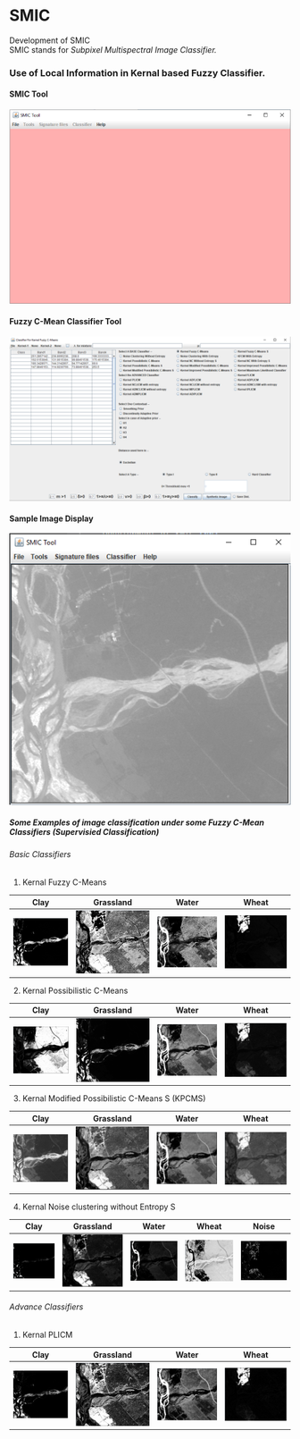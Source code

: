 # SMIC
Development of SMIC <br>
SMIC stands for <em>Subpixel Multispectral Image Classifier.</em>

### Use of Local Information in Kernal based Fuzzy Classifier.

#### SMIC Tool
![SMIC Tool](images/2018/12/smic-tool.png)

#### Fuzzy C-Mean Classifier Tool
![c-meanclassifier](images/2018/12/c-meanclassifier.png)

#### Sample Image Display
![SampleIamge](images/2018/12/sampleimage.png)

##### Some Examples of image classification under some Fuzzy C-Mean Classifiers (Supervisied Classification)
###### Basic Classifiers
1. Kernal Fuzzy C-Means

|Clay| Grassland | Water | Wheat |
|:-------------------------:|:-------------------------:|:-------------------------:|:-------------------------:|
|![clayfcm](images/2018/12/clayfcm.png)   | ![grasslandfcm](images/2018/12/grasslandfcm.png)  | ![waterfcm](images/2018/12/waterfcm.png)  | ![wheatfcm](images/2018/12/wheatfcm.png)  |

2. Kernal Possibilistic C-Means

|Clay| Grassland | Water | Wheat |
|:-------------------------:|:-------------------------:|:-------------------------:|:-------------------------:|
| ![clayKPCM](images/2018/12/claykpcm.png)  | ![waterKPCM](images/2018/12/waterkpcm.png)   | ![grasslandKPCM](images/2018/12/grasslandkpcm.png)  | ![wheatKPCM](images/2018/12/wheatkpcm.png) |

3. Kernal Modified Possibilistic C-Means S (KPCMS)

|Clay| Grassland | Water | Wheat |
|:-------------------------:|:-------------------------:|:-------------------------:|:-------------------------:|
| ![ClayKMPCMS](images/2018/12/claykmpcms.png) |![grasslandKPCMS](images/2018/12/grasslandkpcms.png)|![waterKMPCMS](images/2018/12/waterkmpcms.png)|![wheatKPCMS](images/2018/12/wheatkpcms.png)|

4. Kernal Noise clustering without Entropy S

|Clay| Grassland | Water | Wheat | Noise |
|:-------------------------:|:-------------------------:|:-------------------------:|:-------------------------:|:-------------------------:|
|![clayKNCWOES](images/2018/12/claykncwoes.png)|![garsslandKNCWOES](images/2018/12/garsslandkncwoes.png)    | ![waterKNCWOES](images/2018/12/waterkncwoes.png)   | ![WheatKNCWOES](images/2018/12/wheatkncwoes.png)  | ![noiseKNCWOES](images/2018/12/noisekncwoes.png)|

###### Advance Classifiers
1. Kernal PLICM

|Clay| Grassland | Water | Wheat |
|:-------------------------:|:-------------------------:|:-------------------------:|:-------------------------:|
|![claykplicm](images/2018/12/claykplicm.png)   | ![grasslandkplicm](images/2018/12/grasslandkplicm.png)  | ![waterkplicm](images/2018/12/waterkplicm.png)  |   ![wheatkplicm](images/2018/12/wheatkplicm.png)|
